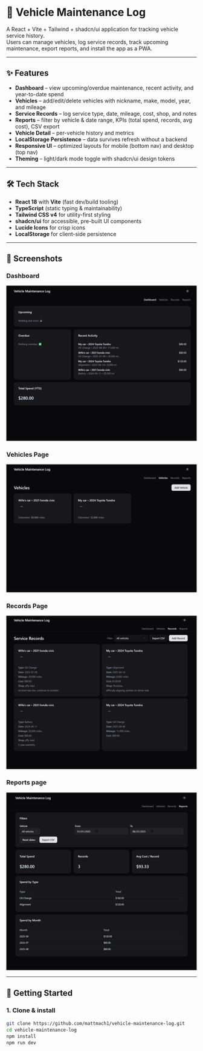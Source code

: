 # 🚗 Vehicle Maintenance Log

A React + Vite + Tailwind + shadcn/ui application for tracking vehicle service history.  
Users can manage vehicles, log service records, track upcoming maintenance, export reports, and install the app as a PWA.

---

## ✨ Features
- **Dashboard** – view upcoming/overdue maintenance, recent activity, and year-to-date spend  
- **Vehicles** – add/edit/delete vehicles with nickname, make, model, year, and mileage  
- **Service Records** – log service type, date, mileage, cost, shop, and notes  
- **Reports** – filter by vehicle & date range, KPIs (total spend, records, avg cost), CSV export  
- **Vehicle Detail** – per-vehicle history and metrics  
- **LocalStorage Persistence** – data survives refresh without a backend  
- **Responsive UI** – optimized layouts for mobile (bottom nav) and desktop (top nav)  
- **Theming** – light/dark mode toggle with shadcn/ui design tokens  

---

## 🛠️ Tech Stack
- **React 18** with **Vite** (fast dev/build tooling)  
- **TypeScript** (static typing & maintainability)  
- **Tailwind CSS v4** for utility-first styling  
- **shadcn/ui** for accessible, pre-built UI components  
- **Lucide Icons** for crisp icons  
- **LocalStorage** for client-side persistence  

---

## 📸 Screenshots

### Dashboard
![Dashboard screenshot](docs/screenshots/vehicle-log-dashboard-screenshot.png)

### Vehicles Page
![Vehicles screenshot](docs/screenshots/vehicle-log-vehicles-screenshot.png)

### Records Page
![Records screenshot](docs/screenshots/vehicle-log-records-screenshot.png)

### Reports page
![Reports screenshot](docs/screenshots/vehicle-log-reports-screenshot.png)

---

## 🚀 Getting Started

### 1. Clone & install
```bash
git clone https://github.com/mattmach1/vehicle-maintenance-log.git
cd vehicle-maintenance-log
npm install
npm run dev